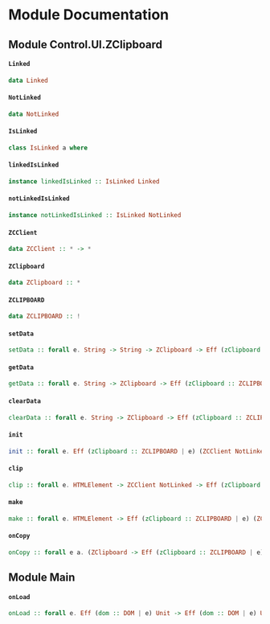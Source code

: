 # Module Documentation

## Module Control.UI.ZClipboard

#### `Linked`

``` purescript
data Linked
```


#### `NotLinked`

``` purescript
data NotLinked
```


#### `IsLinked`

``` purescript
class IsLinked a where
```


#### `linkedIsLinked`

``` purescript
instance linkedIsLinked :: IsLinked Linked
```


#### `notLinkedIsLinked`

``` purescript
instance notLinkedIsLinked :: IsLinked NotLinked
```


#### `ZCClient`

``` purescript
data ZCClient :: * -> *
```


#### `ZClipboard`

``` purescript
data ZClipboard :: *
```


#### `ZCLIPBOARD`

``` purescript
data ZCLIPBOARD :: !
```


#### `setData`

``` purescript
setData :: forall e. String -> String -> ZClipboard -> Eff (zClipboard :: ZCLIPBOARD | e) ZClipboard
```


#### `getData`

``` purescript
getData :: forall e. String -> ZClipboard -> Eff (zClipboard :: ZCLIPBOARD | e) String
```


#### `clearData`

``` purescript
clearData :: forall e. String -> ZClipboard -> Eff (zClipboard :: ZCLIPBOARD | e) Unit
```


#### `init`

``` purescript
init :: forall e. Eff (zClipboard :: ZCLIPBOARD | e) (ZCClient NotLinked)
```


#### `clip`

``` purescript
clip :: forall e. HTMLElement -> ZCClient NotLinked -> Eff (zClipboard :: ZCLIPBOARD | e) (ZCClient Linked)
```


#### `make`

``` purescript
make :: forall e. HTMLElement -> Eff (zClipboard :: ZCLIPBOARD | e) (ZCClient Linked)
```


#### `onCopy`

``` purescript
onCopy :: forall e a. (ZClipboard -> Eff (zClipboard :: ZCLIPBOARD | e) a) -> ZCClient Linked -> Eff (zClipboard :: ZCLIPBOARD | e) (ZCClient Linked)
```



## Module Main

#### `onLoad`

``` purescript
onLoad :: forall e. Eff (dom :: DOM | e) Unit -> Eff (dom :: DOM | e) Unit
```




